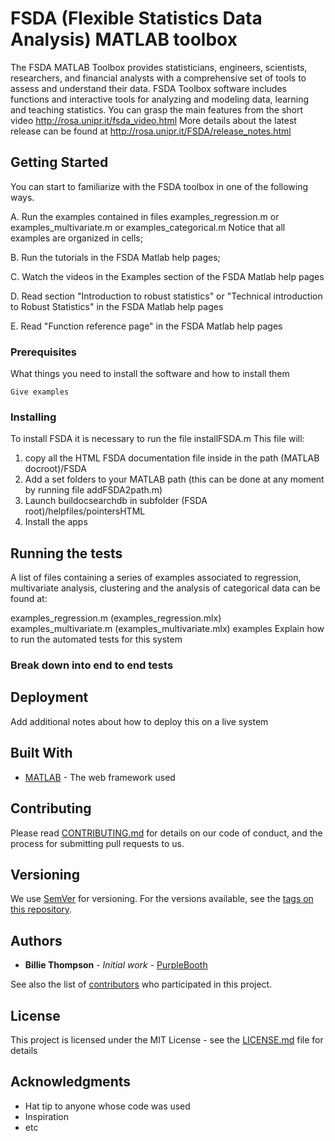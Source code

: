 # FSDA  (Flexible Statistics Data Analysis) MATLAB toolbox

The FSDA MATLAB Toolbox provides statisticians, engineers, scientists, researchers, and financial analysts with a comprehensive set of tools to assess and understand their data. FSDA Toolbox software includes functions and interactive tools for analyzing and modeling data, learning and teaching statistics.
You can grasp the main features from the short video http://rosa.unipr.it/fsda_video.html
More details about the latest release can be found at
http://rosa.unipr.it/FSDA/release_notes.html


## Getting Started 

You can start to familiarize with the FSDA toolbox in one of the following ways.

   A. Run the examples contained in files examples_regression.m or examples_multivariate.m or examples_categorical.m 
   Notice that all examples are organized in cells;
   
   B. Run the tutorials in the FSDA Matlab help pages;
   
   C. Watch the videos in the Examples section of the FSDA Matlab help pages
   
   D. Read section "Introduction to robust statistics" or "Technical introduction to Robust Statistics" in the FSDA Matlab help pages
   
   E. Read "Function reference page" in the FSDA Matlab help pages 

### Prerequisites 

What things you need to install the software and how to install them

```
Give examples
```

### Installing

To install FSDA it is necessary to run the file installFSDA.m
This file will:
1) copy all the HTML FSDA documentation file inside in the path (MATLAB docroot)/FSDA
2) Add a set folders to your MATLAB path (this can be done at any moment by running file addFSDA2path.m)
3) Launch buildocsearchdb in subfolder (FSDA root)/helpfiles/pointersHTML
4) Install the apps

## Running the tests

A list of files containing a series of examples associated to regression, multivariate analysis, clustering and the analysis of categorical data can be found at:

examples_regression.m (examples_regression.mlx)
examples_multivariate.m (examples_multivariate.mlx)
examples 
Explain how to run the automated tests for this system

### Break down into end to end tests


## Deployment

Add additional notes about how to deploy this on a live system

## Built With

* [MATLAB](http://www.mathworks.com/) - The web framework used


## Contributing

Please read [CONTRIBUTING.md](https://gist.github.com/PurpleBooth/b24679402957c63ec426) for details on our code of conduct, and the process for submitting pull requests to us.

## Versioning

We use [SemVer](http://semver.org/) for versioning. For the versions available, see the [tags on this repository](https://github.com/your/project/tags). 

## Authors

* **Billie Thompson** - *Initial work* - [PurpleBooth](https://github.com/PurpleBooth)

See also the list of [contributors](https://github.com/your/project/contributors) who participated in this project.

## License

This project is licensed under the MIT License - see the [LICENSE.md](LICENSE.md) file for details

## Acknowledgments

* Hat tip to anyone whose code was used
* Inspiration
* etc

